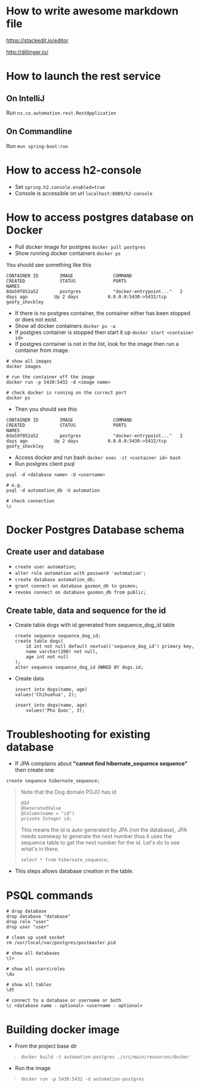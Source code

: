 # How to write awesome markdown file
https://stackedit.io/editor

http://dillinger.io/

# How to launch the rest service
## On IntelliJ 
Run `nz.co.automation.rest.RestApplication`

## On Commandline
Run `mvn spring-boot:run`

# How to access h2-console 
* Set `spring.h2.console.enabled=true`
* Console is accessible on url `localhost:8089/h2-console`

# How to access postgres database on Docker
* Pull docker image for postgres `docker pull postgres`
* Show running docker containers `docker ps`

You should see something like this
```
CONTAINER ID        IMAGE               COMMAND                  CREATED             STATUS              PORTS                                              NAMES
8da59f852a52        postgres            "docker-entrypoint..."   2 days ago          Up 2 days           0.0.0.0:5430->5432/tcp                             goofy_shockley
```

* If there is no postgres container, the container either has been stopped or does not exist.
* Show all docker containers `docker ps -a`
* If postgres container is stopped then start it up `docker start <container id>`
* If postgres container is not in the list, look for the image then run a container from image.
```
# show all images
docker images

# run the container off the image
docker run -p 5430:5432 -d <image name>

# check docker is running on the correct port
docker ps    
```
* Then you should see this
```
CONTAINER ID        IMAGE               COMMAND                  CREATED             STATUS              PORTS                                              NAMES
8da59f852a52        postgres            "docker-entrypoint..."   2 days ago          Up 2 days           0.0.0.0:5430->5432/tcp                             goofy_shockley
```
* Access docker and run bash
`docker exec -it <container id> bash`
* Run postgres client psql
```
psql -d <database name> -U <username>

# e.g.
psql -d automation_db -U automation

# check connection
\c
```

# Docker Postgres Database schema

## Create user and database
* `create user automation;`
* `alter role automation with password 'automation';`
* `create database automation_db;`
* `grant connect on database gasmon_db to gasmon;`
* `revoke connect on database gasmon_db from public;`

## Create table, data and sequence for the id
* Create table dogs with id generated from sequence_dog_id table
    ```
    create sequence sequence_dog_id;
    create table dogs(
        id int not null default nextval('sequence_dog_id') primary key,
        name varchar(200) not null,
        age int not null
    );
    alter sequence sequence_dog_id OWNED BY dogs.id;
    ```
* Create data
    ```
    insert into dogs(name, age)
    values('Chihuahua', 2);
    
    insert into dogs(name, age)
        values('Phu Quoc', 3);
    ```

# Troubleshooting for existing database
* If JPA complains about **"cannot find hibernate_sequence sequence"** then create one
 ```
 create sequence hibernate_sequence;
 ```
 
 > Note that the Dog domain POJO has id
 > ```
 > @Id
 > @GeneratedValue
 > @Column(name = "id")
 > private Integer id;
 > ```
 > This means the id is auto generated by JPA (not the database), JPA needs someway to generate the next number
 > thus it uses the sequence table to get the next number for the id.
 > Let's do to see what's in there.
 > ```
 > select * from hibernate_sequence;
 > ```
 
 * This steps allows database creation in the table.
 
 # PSQL commands
 ```
 # drop database
 drop database "database"
 drop role "user"
 drop user "user"
 
 # clean up used socket
 rm /usr/local/var/postgres/postmaster.pid
 
 # show all databases
 \l+
 
 # show all users\roles
 \du
 
 # show all tables
 \dt
 
 # connect to a database or username or both
 \c <database name - optional> <username - optional>
 ```
   
   
# Building docker image

* From the project base dir
> `docker build -t automation-postgres ./src/main/resources/docker`

* Run the image
> `docker run -p 5430:5432 -d automation-postgres`



   
 